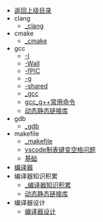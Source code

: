 - [返回上级目录](../_sidebar.md)
- clang
    - [_clang](clang/_clang.md)
- cmake
    - [_cmake](cmake/_cmake.md)
- gcc
    - [-I](gcc/-I.md)
    - [-Wall](gcc/-Wall.md)
    - [-fPIC](gcc/-fPIC.md)
    - [-g](gcc/-g.md)
    - [-shared](gcc/-shared.md)
    - [_gcc](gcc/_gcc.md)
    - [gcc_g++常用命令](gcc/gcc_g++常用命令.md)
    - [动态静态链接库](gcc/动态静态链接库.md)
- gdb
    - [_gdb](gdb/_gdb.md)
- makefile
    - [_makefile](makefile/_makefile.md)
    - [vscode制表键变空格问题](makefile/vscode制表键变空格问题.md)
    - [基础](makefile/基础.md)
- [编译器](编译器.md)
- 编译器知识积累
    - [_编译器知识积累](编译器知识积累/_编译器知识积累.md)
    - [动态静态链接库](编译器知识积累/动态静态链接库.md)
- 编译器设计
    - [编译器设计](编译器设计/编译器设计.md)